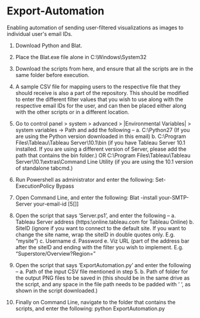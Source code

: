 # Export-Automation
Enabling automation of sending user-filtered visualizations as images to individual user's email IDs.

1.	Download Python and Blat.
 
2.	Place the Blat.exe file alone in C:\Windows\System32
 
3.	Download the scripts from here, and ensure that all the scripts are in the same folder before execution.

4.	A sample CSV file for mapping users to the respective file that they should receive is also a part of the repository. This should be modified to enter the different filter values that you wish to use along with the respective email IDs for the user, and can then be placed either along with the other scripts or in a different location.
 
5.	Go to control panel > system > advanced > |Environmental Variables| > system variables -> Path and add the following –
a.    C:\Python27 (If you are using the Python version downloaded in this email)
b.    C:\Program Files\Tableau\Tableau Server\10.1\bin (if you have Tableau Server 10.1 installed. If you are using a different version of Server, please add the path that contains the bin folder.)
OR
C:\Program Files\Tableau\Tableau Server\10.1\extras\Command Line Utility  (if you are using the 10.1 version of standalone tabcmd.)
 
6.	Run Powershell as administrator and enter the following: Set-ExecutionPolicy Bypass

7.	Open Command Line, and enter the following: Blat -install your-SMTP-Server your-email-id  [5[<port>]]
 
8.	Open the script that says ‘Server.ps1’, and enter the following –
a.	Tableau Server address (https:\\online.tableau.com for Tableau Online)
b.	SiteID (ignore if you want to connect to the default site. If you want to change the site name, wrap the siteID in double quotes only. E.g. “mysite”)
c.	Username 
d.	Password 
e.	Viz URL (part of the address bar after the siteID and ending with the filter you wish to implement. E.g. “Superstore/Overview?Region=”
 
9.	Open the script that says ‘ExportAutomation.py’ and enter the following –
a.	Path of the input CSV file mentioned in step 5. 
b.	Path of folder for the output PNG files to be saved in (this should be in the same drive as the script, and any space in the file path needs to be padded with ‘ ‘, as shown in the script downloaded.)
 
10.	Finally on Command Line, navigate to the folder that contains the scripts, and enter the following: python ExportAutomation.py
